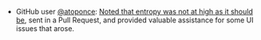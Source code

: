 
- GitHub user <a href="https://github.com/atoponce">@atoponce</a>: <a href="https://github.com/dmuth/diceware/pull/12">Noted that entropy was not at high as it should be</a>, sent in a Pull Request, and provided valuable assistance
for some UI issues that arose.






